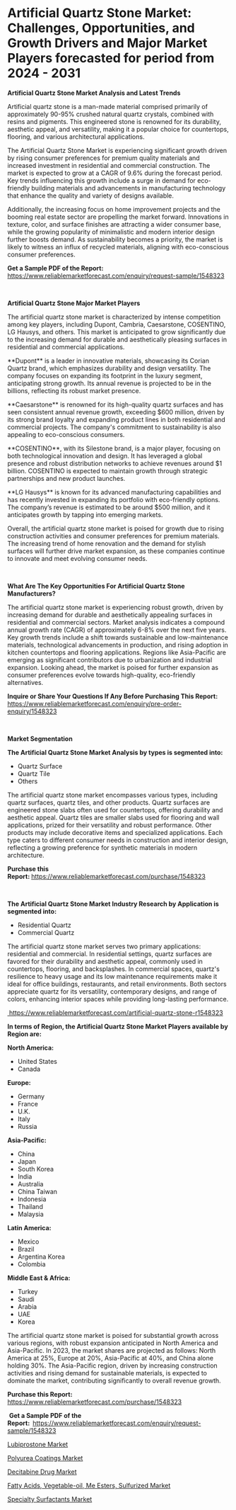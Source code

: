 <p><h1>Artificial Quartz Stone Market: Challenges, Opportunities, and Growth Drivers and Major Market Players forecasted for period from 2024 - 2031</h1></p><p><strong>Artificial Quartz Stone Market Analysis and Latest Trends</strong></p>
<p><p>Artificial quartz stone is a man-made material comprised primarily of approximately 90-95% crushed natural quartz crystals, combined with resins and pigments. This engineered stone is renowned for its durability, aesthetic appeal, and versatility, making it a popular choice for countertops, flooring, and various architectural applications. </p><p>The Artificial Quartz Stone Market is experiencing significant growth driven by rising consumer preferences for premium quality materials and increased investment in residential and commercial construction. The market is expected to grow at a CAGR of 9.6% during the forecast period. Key trends influencing this growth include a surge in demand for eco-friendly building materials and advancements in manufacturing technology that enhance the quality and variety of designs available. </p><p>Additionally, the increasing focus on home improvement projects and the booming real estate sector are propelling the market forward. Innovations in texture, color, and surface finishes are attracting a wider consumer base, while the growing popularity of minimalistic and modern interior design further boosts demand. As sustainability becomes a priority, the market is likely to witness an influx of recycled materials, aligning with eco-conscious consumer preferences.</p></p>
<p><strong>Get a Sample PDF of the Report:&nbsp;</strong> <a href="https://www.reliablemarketforecast.com/enquiry/request-sample/1548323?utm_campaign=1130&utm_medium=2&utm_source=Github&utm_content=ia&utm_term=14112024&utm_id=artificial-quartz-stone">https://www.reliablemarketforecast.com/enquiry/request-sample/1548323</a></p>
<p>&nbsp;</p>
<p><strong>Artificial Quartz Stone Major Market Players</strong></p>
<p><p>The artificial quartz stone market is characterized by intense competition among key players, including Dupont, Cambria, Caesarstone, COSENTINO, LG Hausys, and others. This market is anticipated to grow significantly due to the increasing demand for durable and aesthetically pleasing surfaces in residential and commercial applications.</p><p>**Dupont** is a leader in innovative materials, showcasing its Corian Quartz brand, which emphasizes durability and design versatility. The company focuses on expanding its footprint in the luxury segment, anticipating strong growth. Its annual revenue is projected to be in the billions, reflecting its robust market presence.</p><p>**Caesarstone** is renowned for its high-quality quartz surfaces and has seen consistent annual revenue growth, exceeding $600 million, driven by its strong brand loyalty and expanding product lines in both residential and commercial projects. The company's commitment to sustainability is also appealing to eco-conscious consumers.</p><p>**COSENTINO**, with its Silestone brand, is a major player, focusing on both technological innovation and design. It has leveraged a global presence and robust distribution networks to achieve revenues around $1 billion. COSENTINO is expected to maintain growth through strategic partnerships and new product launches.</p><p>**LG Hausys** is known for its advanced manufacturing capabilities and has recently invested in expanding its portfolio with eco-friendly options. The company’s revenue is estimated to be around $500 million, and it anticipates growth by tapping into emerging markets.</p><p>Overall, the artificial quartz stone market is poised for growth due to rising construction activities and consumer preferences for premium materials. The increasing trend of home renovation and the demand for stylish surfaces will further drive market expansion, as these companies continue to innovate and meet evolving consumer needs.</p></p>
<p>&nbsp;</p>
<p><strong>What Are The Key Opportunities For Artificial Quartz Stone Manufacturers?</strong></p>
<p><p>The artificial quartz stone market is experiencing robust growth, driven by increasing demand for durable and aesthetically appealing surfaces in residential and commercial sectors. Market analysis indicates a compound annual growth rate (CAGR) of approximately 6-8% over the next five years. Key growth trends include a shift towards sustainable and low-maintenance materials, technological advancements in production, and rising adoption in kitchen countertops and flooring applications. Regions like Asia-Pacific are emerging as significant contributors due to urbanization and industrial expansion. Looking ahead, the market is poised for further expansion as consumer preferences evolve towards high-quality, eco-friendly alternatives.</p></p>
<p><strong>Inquire or Share Your Questions If Any Before Purchasing This Report:</strong> <a href="https://www.reliablemarketforecast.com/enquiry/pre-order-enquiry/1548323?utm_campaign=1130&utm_medium=2&utm_source=Github&utm_content=ia&utm_term=14112024&utm_id=artificial-quartz-stone">https://www.reliablemarketforecast.com/enquiry/pre-order-enquiry/1548323</a></p>
<p>&nbsp;</p>
<p><strong>Market Segmentation</strong></p>
<p><strong>The Artificial Quartz Stone Market Analysis by types is segmented into:</strong></p>
<p><ul><li>Quartz Surface</li><li>Quartz Tile</li><li>Others</li></ul></p>
<p><p>The artificial quartz stone market encompasses various types, including quartz surfaces, quartz tiles, and other products. Quartz surfaces are engineered stone slabs often used for countertops, offering durability and aesthetic appeal. Quartz tiles are smaller slabs used for flooring and wall applications, prized for their versatility and robust performance. Other products may include decorative items and specialized applications. Each type caters to different consumer needs in construction and interior design, reflecting a growing preference for synthetic materials in modern architecture.</p></p>
<p><strong>Purchase this Report:&nbsp;</strong><a href="https://www.reliablemarketforecast.com/purchase/1548323?utm_campaign=1130&utm_medium=2&utm_source=Github&utm_content=ia&utm_term=14112024&utm_id=artificial-quartz-stone">https://www.reliablemarketforecast.com/purchase/1548323</a></p>
<p>&nbsp;</p>
<p><strong>The Artificial Quartz Stone Market Industry Research by Application is segmented into:</strong></p>
<p><ul><li>Residential Quartz</li><li>Commercial Quartz</li></ul></p>
<p><p>The artificial quartz stone market serves two primary applications: residential and commercial. In residential settings, quartz surfaces are favored for their durability and aesthetic appeal, commonly used in countertops, flooring, and backsplashes. In commercial spaces, quartz's resilience to heavy usage and its low maintenance requirements make it ideal for office buildings, restaurants, and retail environments. Both sectors appreciate quartz for its versatility, contemporary designs, and range of colors, enhancing interior spaces while providing long-lasting performance.</p></p>
<p><a href="https://www.reliablemarketforecast.com/artificial-quartz-stone-r1548323?utm_campaign=1130&utm_medium=2&utm_source=Github&utm_content=ia&utm_term=14112024&utm_id=artificial-quartz-stone">&nbsp;https://www.reliablemarketforecast.com/artificial-quartz-stone-r1548323</a></p>
<p><strong>In terms of Region, the Artificial Quartz Stone Market Players available by Region are:</strong></p>
<p>
    <p> <strong> North America: </strong>
        <ul>
            <li>United States</li>
            <li>Canada</li>
        </ul>
        </p> 
    <p> <strong> Europe: </strong>
        <ul>
            <li>Germany</li>
            <li>France</li>
            <li>U.K.</li>
            <li>Italy</li>
            <li>Russia</li>
        </ul>
        </p> 
    <p> <strong> Asia-Pacific: </strong>
        <ul>
            <li>China</li>
            <li>Japan</li>
            <li>South Korea</li>
            <li>India</li>
            <li>Australia</li>
            <li>China Taiwan</li>
            <li>Indonesia</li>
            <li>Thailand</li>
            <li>Malaysia</li>
        </ul>
        </p> 
    <p> <strong> Latin America: </strong>
        <ul>
            <li>Mexico</li>
            <li>Brazil</li>
            <li>Argentina Korea</li>
            <li>Colombia</li>
        </ul>
        </p> 
    <p> <strong> Middle East & Africa: </strong>
        <ul>
            <li>Turkey</li>
            <li>Saudi</li>
            <li>Arabia</li>
            <li>UAE</li>
            <li>Korea</li>
        </ul>
    </p>
    </p>
<p><p>The artificial quartz stone market is poised for substantial growth across various regions, with robust expansion anticipated in North America and Asia-Pacific. In 2023, the market shares are projected as follows: North America at 25%, Europe at 20%, Asia-Pacific at 40%, and China alone holding 30%. The Asia-Pacific region, driven by increasing construction activities and rising demand for sustainable materials, is expected to dominate the market, contributing significantly to overall revenue growth.</p></p>
<p><strong>Purchase this Report: </strong><a href="https://www.reliablemarketforecast.com/purchase/1548323?utm_campaign=1130&utm_medium=2&utm_source=Github&utm_content=ia&utm_term=14112024&utm_id=artificial-quartz-stone">https://www.reliablemarketforecast.com/purchase/1548323</a></p>
<p>&nbsp;<strong>Get a Sample PDF of the Report:&nbsp;&nbsp;</strong><a href="https://www.reliablemarketforecast.com/enquiry/request-sample/1548323?utm_campaign=1130&utm_medium=2&utm_source=Github&utm_content=ia&utm_term=14112024&utm_id=artificial-quartz-stone">https://www.reliablemarketforecast.com/enquiry/request-sample/1548323</a></p>
<p><strong></strong></p>
<p><p><a href="https://issuu.com/reportprime-2/docs/lubiprostone-market-size-2030.pptx_baf242bd4d06b4?utm_campaign=1130&utm_medium=2&utm_source=Github&utm_content=ia&utm_term=14112024&utm_id=artificial-quartz-stone">Lubiprostone Market</a></p><p><a href="https://www.linkedin.com/pulse/polyurea-coatings-market-shifts-strategic-analysis-2024-2031-p4iic?utm_campaign=1130&utm_medium=2&utm_source=Github&utm_content=ia&utm_term=14112024&utm_id=artificial-quartz-stone">Polyurea Coatings Market</a></p><p><a href="https://issuu.com/reportprime-2/docs/decitabine-drug-market-size-2030.pp_20bb2c57bda26c?utm_campaign=1130&utm_medium=2&utm_source=Github&utm_content=ia&utm_term=14112024&utm_id=artificial-quartz-stone">Decitabine Drug Market</a></p><p><a href="https://www.linkedin.com/pulse/fatty-acids-vegetable-oil-me-esters-sulfurized-market-size-type-nuzrc?utm_campaign=1130&utm_medium=2&utm_source=Github&utm_content=ia&utm_term=14112024&utm_id=artificial-quartz-stone">Fatty Acids, Vegetable-oil, Me Esters, Sulfurized Market</a></p><p><a href="https://www.linkedin.com/pulse/global-specialty-surfactants-market-trends-innovations-forward-looking-somcc?utm_campaign=1130&utm_medium=2&utm_source=Github&utm_content=ia&utm_term=14112024&utm_id=artificial-quartz-stone">Specialty Surfactants Market</a></p></p>